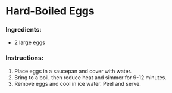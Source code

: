 # Hard-Boiled Eggs
### Ingredients:
- 2 large eggs

### Instructions:
1. Place eggs in a saucepan and cover with water.
2. Bring to a boil, then reduce heat and simmer for 9-12 minutes.
3. Remove eggs and cool in ice water. Peel and serve.
